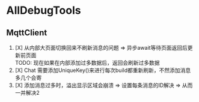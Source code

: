 # AllDebugTools



## MqttClient
1. [X]  从内部大页面切换回来不刷新消息的问题 => 异步await等待页面返回后更新前页面    
TODO: 现在如果在内部添加过多数据后，返回会刷新过多数据
2. [X]  Chat 需要添加UniqueKey()来进行每次build都重新刷新，不然添加消息多几个会寄
3. [X]  添加消息过多时，溢出显示区域会崩溃 => 设置每条消息的ID解决 => 从而一并解决2